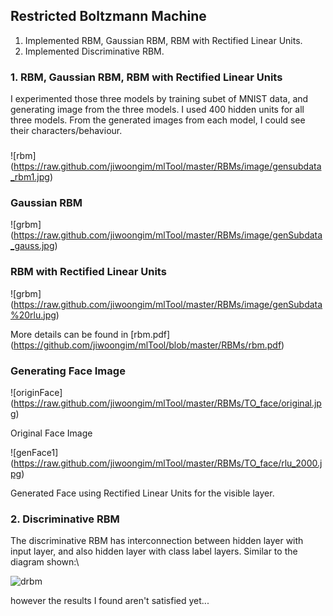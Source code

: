 ## Restricted Boltzmann Machine

1. Implemented RBM, Gaussian RBM, RBM with Rectified Linear Units.
2. Implemented Discriminative RBM.

### 1. RBM, Gaussian RBM, RBM with Rectified Linear Units
I experimented those three models by training subet of MNIST data, and generating image from
the three models.
I used 400 hidden units for all three models. From the generated images
from each model, I could see their characters/behaviour.

### 
![rbm] (https://raw.github.com/jiwoongim/mlTool/master/RBMs/image/gensubdata_rbm1.jpg)
### Gaussian RBM
![grbm] (https://raw.github.com/jiwoongim/mlTool/master/RBMs/image/genSubdata_gauss.jpg)
### RBM with Rectified Linear Units
![grbm] (https://raw.github.com/jiwoongim/mlTool/master/RBMs/image/genSubdata%20rlu.jpg)

More details can be found in [rbm.pdf] (https://github.com/jiwoongim/mlTool/blob/master/RBMs/rbm.pdf)



### Generating Face Image
![originFace] (https://raw.github.com/jiwoongim/mlTool/master/RBMs/TO_face/original.jpg)

Original Face Image


![genFace1] (https://raw.github.com/jiwoongim/mlTool/master/RBMs/TO_face/rlu_2000.jpg)

Generated Face using Rectified Linear Units for the visible layer.



### 2. Discriminative RBM

The discriminative RBM has interconnection between hidden layer with input layer, and also hidden layer with class label 
layers. Similar to the diagram shown:\\

![drbm](https://raw.github.com/jiwoongim/mlTool/master/RBMs/image/classrbm.jpg)

however the results I found aren't satisfied yet...
